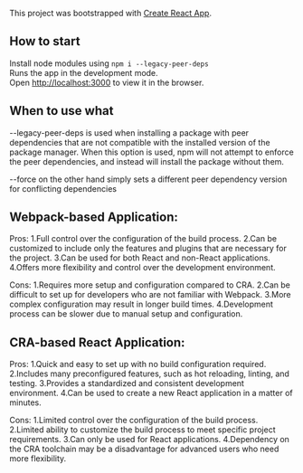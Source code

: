 This project was bootstrapped with [Create React App](https://github.com/facebook/create-react-app).

## How to start

Install node modules using `npm i --legacy-peer-deps`
<br>Runs the app in the development mode.<br />
Open [http://localhost:3000](http://localhost:3000) to view it in the browser.

## When to use what
--legacy-peer-deps is used when installing a package with peer dependencies that are not compatible with the installed version of the package manager. When this option is used, npm will not attempt to enforce the peer dependencies, and instead will install the package without them.

--force on the other hand simply sets a different peer dependency version for conflicting dependencies

## Webpack-based Application:

Pros:
1.Full control over the configuration of the build process.
2.Can be customized to include only the features and plugins that are necessary for the project.
3.Can be used for both React and non-React applications.
4.Offers more flexibility and control over the development environment.

Cons:
1.Requires more setup and configuration compared to CRA.
2.Can be difficult to set up for developers who are not familiar with Webpack.
3.More complex configuration may result in longer build times.
4.Development process can be slower due to manual setup and configuration.

## CRA-based React Application:

Pros:
1.Quick and easy to set up with no build configuration required.
2.Includes many preconfigured features, such as hot reloading, linting, and testing.
3.Provides a standardized and consistent development environment.
4.Can be used to create a new React application in a matter of minutes.

Cons:
1.Limited control over the configuration of the build process.
2.Limited ability to customize the build process to meet specific project requirements.
3.Can only be used for React applications.
4.Dependency on the CRA toolchain may be a disadvantage for advanced users who need more flexibility.

